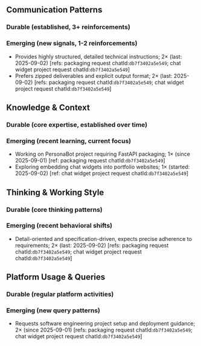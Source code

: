 ## Communication Patterns
### Durable (established, 3+ reinforcements)

### Emerging (new signals, 1-2 reinforcements)
- Provides highly structured, detailed technical instructions; 2× (last: 2025-09-02) [refs: packaging request chatId:`db7f3402a5e549`; chat widget project request chatId:`db7f3402a5e549`]
- Prefers zipped deliverables and explicit output format; 2× (last: 2025-09-02) [refs: packaging request chatId:`db7f3402a5e549`; chat widget project request chatId:`db7f3402a5e549`]

## Knowledge & Context
### Durable (core expertise, established over time)

### Emerging (recent learning, current focus)
- Working on PersonaBot project requiring FastAPI packaging; 1× (since 2025-09-01) [ref: packaging request chatId:`db7f3402a5e549`]
- Exploring embedding chat widgets into portfolio websites; 1× (started: 2025-09-02) [ref: chat widget project request chatId:`db7f3402a5e549`]

## Thinking & Working Style
### Durable (core thinking patterns)

### Emerging (recent behavioral shifts)
- Detail-oriented and specification-driven, expects precise adherence to requirements; 2× (last: 2025-09-02) [refs: packaging request chatId:`db7f3402a5e549`; chat widget project request chatId:`db7f3402a5e549`]

## Platform Usage & Queries
### Durable (regular platform activities)

### Emerging (new query patterns)
- Requests software engineering project setup and deployment guidance; 2× (since 2025-09-01) [refs: packaging request chatId:`db7f3402a5e549`; chat widget project request chatId:`db7f3402a5e549`]